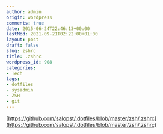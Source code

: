 ```yaml
---
author: admin
origin: wordpress
comments: true
date: 2015-06-24T22:46:13+00:00
lastMod: 2021-09-21T02:22:00+01:00
layout: post
draft: false
slug: zshrc
title: .zshrc
wordpress_id: 908
categories:
- Tech
tags:
- dotfiles
- sysadmin
- ZSH
- git
---
```


[https://github.com/salopst/.dotfiles/blob/master/zsh/.zshrc](https://github.com/salopst/.dotfiles/blob/master/zsh/.zshrc)
